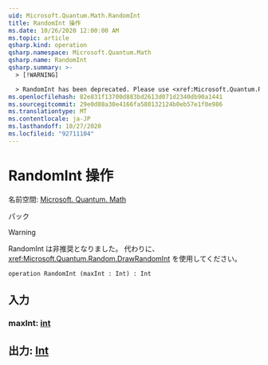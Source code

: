 ```yaml
---
uid: Microsoft.Quantum.Math.RandomInt
title: RandomInt 操作
ms.date: 10/26/2020 12:00:00 AM
ms.topic: article
qsharp.kind: operation
qsharp.namespace: Microsoft.Quantum.Math
qsharp.name: RandomInt
qsharp.summary: >-
  > [!WARNING]

  > RandomInt has been deprecated. Please use <xref:Microsoft.Quantum.Random.DrawRandomInt> instead.
ms.openlocfilehash: 82e831f13700d883bd2613d071d2340db90a1441
ms.sourcegitcommit: 29e0d88a30e4166fa580132124b0eb57e1f0e986
ms.translationtype: MT
ms.contentlocale: ja-JP
ms.lasthandoff: 10/27/2020
ms.locfileid: "92711104"
---
```

# <a name="randomint-operation"></a>RandomInt 操作

名前空間: [Microsoft. Quantum. Math](xref:Microsoft.Quantum.Math)

パック [](https://nuget.org/packages/)


> [!WARNING]
> RandomInt は非推奨となりました。 代わりに、<xref:Microsoft.Quantum.Random.DrawRandomInt> を使用してください。



```qsharp
operation RandomInt (maxInt : Int) : Int
```


## <a name="input"></a>入力

### <a name="maxint--int"></a>maxInt: [int](xref:microsoft.quantum.lang-ref.int)





## <a name="output--int"></a>出力: [Int](xref:microsoft.quantum.lang-ref.int)

